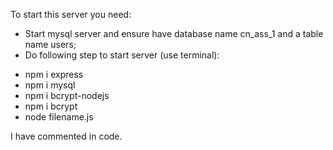 To start this server you need:
- Start mysql server and ensure have database name cn_ass_1 and a table name users;
- Do following step to start server (use terminal):
+ npm i express
+ npm i mysql
+ npm i bcrypt-nodejs
+ npm i bcrypt
+ node filename.js

I have commented in code. 
